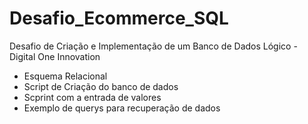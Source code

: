 # Desafio_Ecommerce_SQL
Desafio de Criação e Implementação de um Banco de Dados Lógico - Digital One Innovation
* Esquema Relacional
* Script de Criação do banco de dados
* Scprint com a entrada de valores
* Exemplo de querys para recuperação de dados
